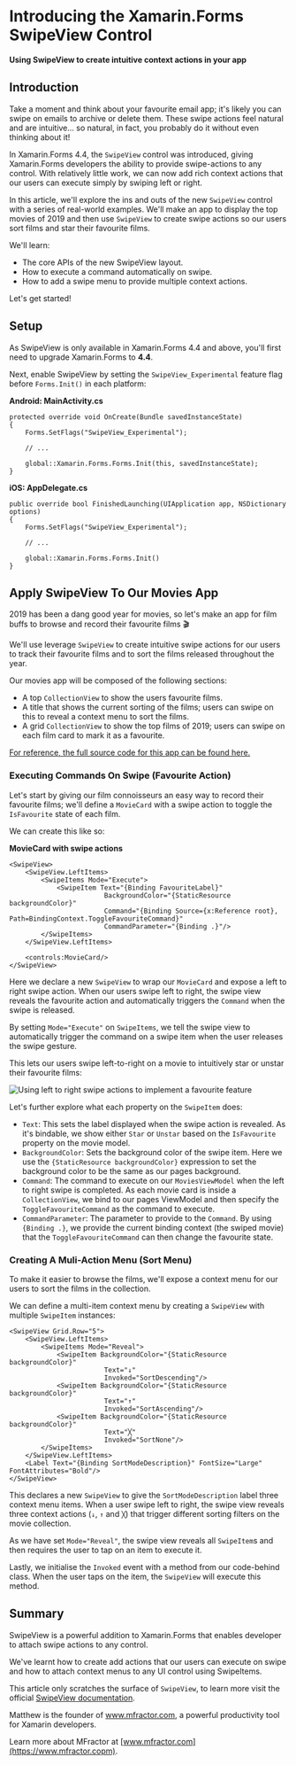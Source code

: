 # Introducing the Xamarin.Forms SwipeView Control

**Using SwipeView to create intuitive context actions in your app**

## Introduction
Take a moment and think about your favourite email app; it's likely you can swipe on emails to archive or delete them. These swipe actions feel natural and are intuitive... so natural, in fact, you probably do it without even thinking about it!

In Xamarin.Forms 4.4, the `SwipeView` control was introduced, giving Xamarin.Forms developers the ability to provide swipe-actions to any control. With relatively little work, we can now add rich context actions that our users can execute simply by swiping left or right.

In this article, we'll explore the ins and outs of the new `SwipeView` control with a series of real-world examples. We'll make an app to display the top movies of 2019 and then use `SwipeView` to create swipe actions so our users sort films and star their favourite films.

We'll learn:

 * The core APIs of the new SwipeView layout.
 * How to execute a command automatically on swipe.
 * How to add a swipe menu to provide multiple context actions.

Let's get started!

## Setup
As SwipeView is only available in Xamarin.Forms 4.4 and above, you'll first need to upgrade Xamarin.Forms to **4.4**.

Next, enable SwipeView by setting the `SwipeView_Experimental` feature flag before `Forms.Init()` in each platform:

**Android: MainActivity.cs**
```
protected override void OnCreate(Bundle savedInstanceState)
{
    Forms.SetFlags("SwipeView_Experimental");

    // ...

    global::Xamarin.Forms.Forms.Init(this, savedInstanceState);
}
```

**iOS: AppDelegate.cs**
```
public override bool FinishedLaunching(UIApplication app, NSDictionary options)
{
    Forms.SetFlags("SwipeView_Experimental");

    // ...

    global::Xamarin.Forms.Forms.Init()
}
```

## Apply SwipeView To Our Movies App
2019 has been a dang good year for movies, so let's make an app for film buffs to browse and record their favourite films 🎬

We'll use leverage `SwipeView` to create intuitive swipe actions for our users to track their favourite films and to sort the films released throughout the year.

Our movies app will be composed of the following sections:

 * A top `CollectionView` to show the users favourite films.
 * A title that shows the current sorting of the films; users can swipe on this to reveal a context menu to sort the films.
 * A grid `CollectionView` to show the top films of 2019; users can swipe on each film card to mark it as a favourite.

[For reference, the full source code for this app can be found here.](https://)

### Executing Commands On Swipe (Favourite Action)
Let's start by giving our film connoisseurs an easy way to record their favourite films; we'll define a `MovieCard` with a swipe action to toggle the `IsFavourite` state of each film.

We can create this like so:

**MovieCard with swipe actions**
```
<SwipeView>
    <SwipeView.LeftItems>
        <SwipeItems Mode="Execute">
            <SwipeItem Text="{Binding FavouriteLabel}"
                        BackgroundColor="{StaticResource backgroundColor}"
                        Command="{Binding Source={x:Reference root}, Path=BindingContext.ToggleFavouriteCommand}"
                        CommandParameter="{Binding .}"/>
        </SwipeItems>
    </SwipeView.LeftItems>

    <controls:MovieCard/>
</SwipeView>
```

Here we declare a new `SwipeView` to wrap our `MovieCard` and expose a left to right swipe action. When our users swipe left to right, the swipe view reveals the favourite action and automatically triggers the `Command` when the swipe is released.

By setting `Mode="Execute"` on `SwipeItems`, we tell the swipe view to automatically trigger the command on a swipe item when the user releases the swipe gesture.

This lets our users swipe left-to-right on a movie to intuitively star or unstar their favourite films:

![Using left to right swipe actions to implement a favourite feature](/img/swipe-favourites-action.gif)

Let's further explore what each property on the `SwipeItem` does:

 * `Text`: This sets the label displayed when the swipe action is revealed. As it's bindable, we show either `Star` or `Unstar` based on the `IsFavourite` property on the movie model.
 * `BackgroundColor`: Sets the background color of the swipe item. Here we use the `{StaticResource backgroundColor}` expression to set the background color to be the same as our pages background.
 * `Command`: The command to execute on our `MoviesViewModel` when the left to right swipe is completed. As each movie card is inside a `CollectionView`, we bind to our pages ViewModel and then specify the `ToggleFavouriteCommand` as the command to execute.
 * `CommandParameter`: The parameter to provide to the `Command`. By using `{Binding .}`, we provide the current binding context (the swiped movie) that the `ToggleFavouriteCommand` can then change the favourite state.

### Creating A Muli-Action Menu (Sort Menu)
To make it easier to browse the films, we'll expose a context menu for our users to sort the films in the collection.

We can define a multi-item context menu by creating a `SwipeView` with multiple `SwipeItem` instances:
```
<SwipeView Grid.Row="5">
    <SwipeView.LeftItems>
        <SwipeItems Mode="Reveal">
            <SwipeItem BackgroundColor="{StaticResource backgroundColor}"
                        Text="↓"
                        Invoked="SortDescending"/>
            <SwipeItem BackgroundColor="{StaticResource backgroundColor}"
                        Text="↑"
                        Invoked="SortAscending"/>
            <SwipeItem BackgroundColor="{StaticResource backgroundColor}"
                        Text="╳"
                        Invoked="SortNone"/>
        </SwipeItems>
    </SwipeView.LeftItems>
    <Label Text="{Binding SortModeDescription}" FontSize="Large" FontAttributes="Bold"/>
</SwipeView>
```

This declares a new `SwipeView` to give the `SortModeDescription` label three context menu items. When a user swipe left to right, the swipe view reveals three context actions (`↓`, `↑` and `╳`) that trigger different sorting filters on the movie collection.

As we have set `Mode="Reveal"`, the swipe view reveals all `SwipeItem`s and then requires the user to tap on an item to execute it.

Lastly, we initialise the `Invoked` event with a method from our code-behind class. When the user taps on the item, the `SwipeView` will execute this method.

## Summary

SwipeView is a powerful addition to Xamarin.Forms that enables developer to attach swipe actions to any control.

We've learnt how to create add actions that our users can execute on swipe and how to attach context menus to any UI control using SwipeItems.

This article only scratches the surface of `SwipeView`, to learn more visit the official [SwipeView documentation](https://docs.microsoft.com/en-gb/xamarin/xamarin-forms/user-interface/swipeview).

Matthew is the founder of www.mfractor.com, a powerful productivity tool for Xamarin developers.

Learn more about MFractor at [www.mfractor.com](https://www.mfractor.copm).
